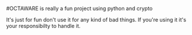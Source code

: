 #OCTAWARE
is really a fun project using python and crypto

It's just for fun don't use it for any kind of bad things.
If you're using it it's your responsibilty to handle it.
